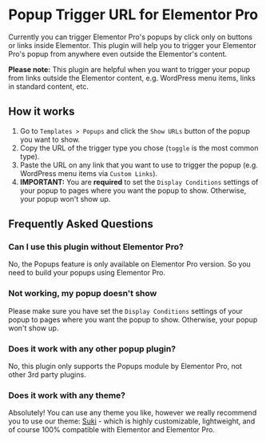 # Popup Trigger URL for Elementor Pro

Currently you can trigger Elementor Pro's popups by click only on buttons or links inside Elementor. This plugin will help you to trigger your Elementor Pro's popup from anywhere even outside the Elementor's content.

**Please note:** This plugin are helpful when you want to trigger your popup from links outside the Elementor content, e.g. WordPress menu items, links in standard content, etc.

## How it works

1. Go to `Templates > Popups` and click the `Show URLs` button of the popup you want to show.
2. Copy the URL of the trigger type you chose (`toggle` is the most common type).
3. Paste the URL on any link that you want to use to trigger the popup (e.g. WordPress menu items via `Custom Links`).
4. **IMPORTANT:** You are **required** to set the `Display Conditions` settings of your popup to pages where you want the popup to show. Otherwise, your popup won't show up.

## Frequently Asked Questions

### Can I use this plugin without Elementor Pro?

No, the Popups feature is only available on Elementor Pro version. So you need to build your popups using Elementor Pro.

### Not working, my popup doesn't show

Please make sure you have set the `Display Conditions` settings of your popup to pages where you want the popup to show. Otherwise, your popup won't show up.

### Does it work with any other popup plugin?

No, this plugin only supports the Popups module by Elementor Pro, not other 3rd party plugins.

### Does it work with any theme?

Absolutely! You can use any theme you like, however we really recommend you to use our theme: [Suki](https://wordpress.org/themes/suki/) - which is highly customizable, lightweight, and of course 100% compatible with Elementor and Elementor Pro.